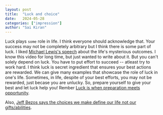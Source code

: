 ```yaml
---
layout: post
title:  "Luck and choice"
date:   2024-05-28
categories: ["impression"]
author: "Sai Kiran"
---
```


Luck plays `some` role in life. I think everyone should acknowledge that. Your success may not be completely arbitrary but I think there is some part of luck. I liked [Michael Lewis's speech](https://www.youtube.com/watch?v=CiQ_T5C3hIM) about the life's mysterious outcomes. I know this video for long time, but just wanted to write about it.
But you can't solely depend on luck. You have to put effort to succeed -- atleast try to work hard. I think luck is secret ingredient that ensures your best actions are rewarded. We can give many examples that showcase the role of luck in one's life. Sometimes, in life, despite of your best efforts, you may not be rewarded, just becase you are unlucky. So, prepare yourself to give your best and let luck help you! Rember [Luck is when preparation meets opportunity](https://medium.com/@RationalBadger/luck-preparation-opportunity-1d68a43655f2).

Also, [Jeff Bezos says the choices we make define our life not our gifts/abilities](https://www.youtube.com/watch?v=vBmavNoChZc).
